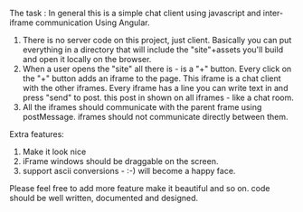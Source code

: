 The task :
In general this is a simple chat client using javascript and inter-iframe communication Using Angular.
 
1. There is no server code on this project, just client. Basically you can put everything in a directory that will include the "site"+assets you'll build and open it locally on the browser.
2. When a user opens the "site" all there is - is a "+" button. Every click on the "+" button adds an iframe to the page. This iframe is a chat client with the other iframes. Every iframe has a line you can write text in and press "send" to post. this post in shown on all iframes - like a chat room.
3. All the iframes should communicate with the parent frame using postMessage. iframes should not communicate directly between them.
 
Extra features:
1. Make it look nice
2. iFrame windows should be draggable on the screen.
3. support ascii conversions - :-) will become a happy face.
 

Please feel free to add more feature make it beautiful and so on. code should be well written, documented and designed.
